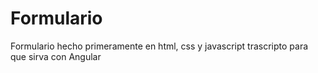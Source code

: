 # Formulario
Formulario hecho primeramente en html, css y javascript trascripto para que sirva con Angular
